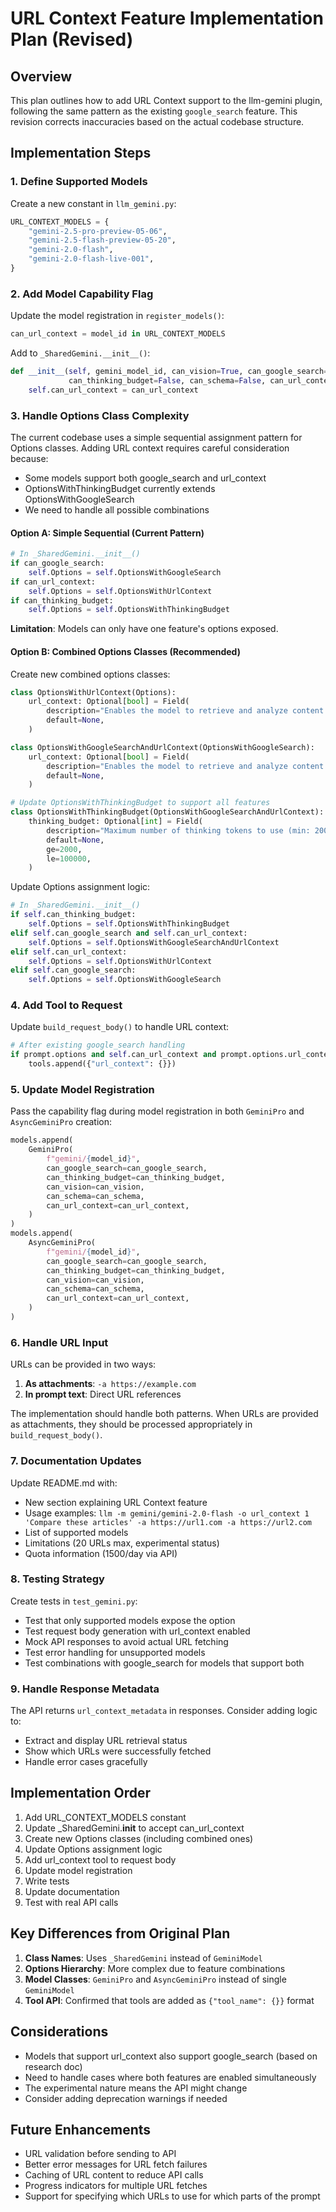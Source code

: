 # URL Context Feature Implementation Plan (Revised)

## Overview
This plan outlines how to add URL Context support to the llm-gemini plugin, following the same pattern as the existing `google_search` feature. This revision corrects inaccuracies based on the actual codebase structure.

## Implementation Steps

### 1. Define Supported Models
Create a new constant in `llm_gemini.py`:
```python
URL_CONTEXT_MODELS = {
    "gemini-2.5-pro-preview-05-06",
    "gemini-2.5-flash-preview-05-20", 
    "gemini-2.0-flash",
    "gemini-2.0-flash-live-001",
}
```

### 2. Add Model Capability Flag
Update the model registration in `register_models()`:
```python
can_url_context = model_id in URL_CONTEXT_MODELS
```

Add to `_SharedGemini.__init__()`:
```python
def __init__(self, gemini_model_id, can_vision=True, can_google_search=False, 
             can_thinking_budget=False, can_schema=False, can_url_context=False):
    self.can_url_context = can_url_context
```

### 3. Handle Options Class Complexity
The current codebase uses a simple sequential assignment pattern for Options classes. Adding URL context requires careful consideration because:
- Some models support both google_search and url_context
- OptionsWithThinkingBudget currently extends OptionsWithGoogleSearch
- We need to handle all possible combinations

#### Option A: Simple Sequential (Current Pattern)
```python
# In _SharedGemini.__init__()
if can_google_search:
    self.Options = self.OptionsWithGoogleSearch
if can_url_context:
    self.Options = self.OptionsWithUrlContext
if can_thinking_budget:
    self.Options = self.OptionsWithThinkingBudget
```

**Limitation**: Models can only have one feature's options exposed.

#### Option B: Combined Options Classes (Recommended)
Create new combined options classes:
```python
class OptionsWithUrlContext(Options):
    url_context: Optional[bool] = Field(
        description="Enables the model to retrieve and analyze content from specified URLs",
        default=None,
    )

class OptionsWithGoogleSearchAndUrlContext(OptionsWithGoogleSearch):
    url_context: Optional[bool] = Field(
        description="Enables the model to retrieve and analyze content from specified URLs",  
        default=None,
    )

# Update OptionsWithThinkingBudget to support all features
class OptionsWithThinkingBudget(OptionsWithGoogleSearchAndUrlContext):
    thinking_budget: Optional[int] = Field(
        description="Maximum number of thinking tokens to use (min: 2000, max: 100000, multiple of 1000)",
        default=None,
        ge=2000,
        le=100000,
    )
```

Update Options assignment logic:
```python
# In _SharedGemini.__init__()
if self.can_thinking_budget:
    self.Options = self.OptionsWithThinkingBudget
elif self.can_google_search and self.can_url_context:
    self.Options = self.OptionsWithGoogleSearchAndUrlContext
elif self.can_url_context:
    self.Options = self.OptionsWithUrlContext
elif self.can_google_search:
    self.Options = self.OptionsWithGoogleSearch
```

### 4. Add Tool to Request
Update `build_request_body()` to handle URL context:
```python
# After existing google_search handling
if prompt.options and self.can_url_context and prompt.options.url_context:
    tools.append({"url_context": {}})
```

### 5. Update Model Registration
Pass the capability flag during model registration in both `GeminiPro` and `AsyncGeminiPro` creation:
```python
models.append(
    GeminiPro(
        f"gemini/{model_id}",
        can_google_search=can_google_search,
        can_thinking_budget=can_thinking_budget,
        can_vision=can_vision,
        can_schema=can_schema,
        can_url_context=can_url_context,
    )
)
models.append(
    AsyncGeminiPro(
        f"gemini/{model_id}",
        can_google_search=can_google_search,
        can_thinking_budget=can_thinking_budget,
        can_vision=can_vision,
        can_schema=can_schema,
        can_url_context=can_url_context,
    )
)
```

### 6. Handle URL Input
URLs can be provided in two ways:
1. **As attachments**: `-a https://example.com`
2. **In prompt text**: Direct URL references

The implementation should handle both patterns. When URLs are provided as attachments, they should be processed appropriately in `build_request_body()`.

### 7. Documentation Updates
Update README.md with:
- New section explaining URL Context feature
- Usage examples: `llm -m gemini/gemini-2.0-flash -o url_context 1 'Compare these articles' -a https://url1.com -a https://url2.com`
- List of supported models
- Limitations (20 URLs max, experimental status)
- Quota information (1500/day via API)

### 8. Testing Strategy
Create tests in `test_gemini.py`:
- Test that only supported models expose the option
- Test request body generation with url_context enabled
- Mock API responses to avoid actual URL fetching
- Test error handling for unsupported models
- Test combinations with google_search for models that support both

### 9. Handle Response Metadata
The API returns `url_context_metadata` in responses. Consider adding logic to:
- Extract and display URL retrieval status
- Show which URLs were successfully fetched
- Handle error cases gracefully

## Implementation Order
1. Add URL_CONTEXT_MODELS constant
2. Update _SharedGemini.__init__ to accept can_url_context
3. Create new Options classes (including combined ones)
4. Update Options assignment logic
5. Add url_context tool to request body
6. Update model registration
7. Write tests
8. Update documentation
9. Test with real API calls

## Key Differences from Original Plan
1. **Class Names**: Uses `_SharedGemini` instead of `GeminiModel`
2. **Options Hierarchy**: More complex due to feature combinations
3. **Model Classes**: `GeminiPro` and `AsyncGeminiPro` instead of single `GeminiModel`
4. **Tool API**: Confirmed that tools are added as `{"tool_name": {}}` format

## Considerations
- Models that support url_context also support google_search (based on research doc)
- Need to handle cases where both features are enabled simultaneously
- The experimental nature means the API might change
- Consider adding deprecation warnings if needed

## Future Enhancements
- URL validation before sending to API
- Better error messages for URL fetch failures
- Caching of URL content to reduce API calls
- Progress indicators for multiple URL fetches
- Support for specifying which URLs to use for which parts of the prompt